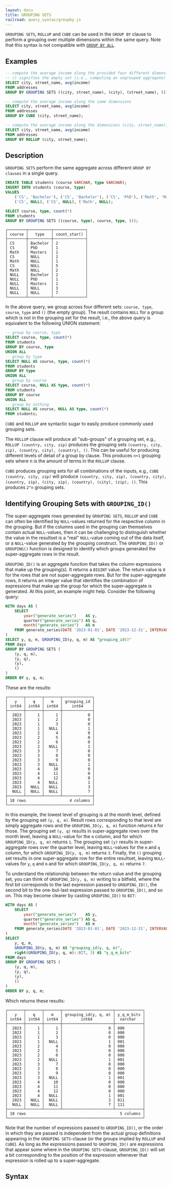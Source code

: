 ```yaml
---
layout: docu
title: GROUPING SETS
railroad: query_syntax/groupby.js
---
```


`GROUPING SETS`, `ROLLUP` and `CUBE` can be used in the `GROUP BY` clause to perform a grouping over multiple dimensions within the same query. 
Note that this syntax is not compatible with [`GROUP BY ALL`](groupby#group-by-all).

## Examples

```sql
-- compute the average income along the provided four different dimensions
-- () signifies the empty set (i.e., computing an ungrouped aggregate)
SELECT city, street_name, avg(income)
FROM addresses
GROUP BY GROUPING SETS ((city, street_name), (city), (street_name), ());
```

```sql
-- compute the average income along the same dimensions
SELECT city, street_name, avg(income)
FROM addresses
GROUP BY CUBE (city, street_name);
```

```sql
-- compute the average income along the dimensions (city, street_name), (city) and ()
SELECT city, street_name, avg(income)
FROM addresses
GROUP BY ROLLUP (city, street_name);
```

## Description

`GROUPING SETS` perform the same aggregate across different `GROUP BY clauses` in a single query.

```sql
CREATE TABLE students (course VARCHAR, type VARCHAR);
INSERT INTO students (course, type)
VALUES
    ('CS', 'Bachelor'), ('CS', 'Bachelor'), ('CS', 'PhD'), ('Math', 'Masters'),
    ('CS', NULL), ('CS', NULL), ('Math', NULL);
```

```sql
SELECT course, type, count(*)
FROM students
GROUP BY GROUPING SETS ((course, type), course, type, ());
```

```text
┌────────┬──────────┬──────────────┐
│ course │   type   │ count_star() │
├────────┼──────────┼──────────────┤
│ CS     │ Bachelor │ 2            │
│ CS     │ PhD      │ 1            │
│ Math   │ Masters  │ 1            │
│ CS     │ NULL     │ 2            │
│ Math   │ NULL     │ 1            │
│ CS     │ NULL     │ 5            │
│ Math   │ NULL     │ 2            │
│ NULL   │ Bachelor │ 2            │
│ NULL   │ PhD      │ 1            │
│ NULL   │ Masters  │ 1            │
│ NULL   │ NULL     │ 3            │
│ NULL   │ NULL     │ 7            │
└────────┴──────────┴──────────────┘
```

In the above query, we group across four different sets: `course, type`, `course`, `type` and `()` (the empty group). The result contains `NULL` for a group which is not in the grouping set for the result, i.e., the above query is equivalent to the following UNION statement:

```sql
-- group by course, type
SELECT course, type, count(*)
FROM students
GROUP BY course, type
UNION ALL
-- group by type
SELECT NULL AS course, type, count(*)
FROM students
GROUP BY type
UNION ALL
-- group by course
SELECT course, NULL AS type, count(*)
FROM students
GROUP BY course
UNION ALL
-- group by nothing
SELECT NULL AS course, NULL AS type, count(*)
FROM students;
```

`CUBE` and `ROLLUP` are syntactic sugar to easily produce commonly used grouping sets.

The `ROLLUP` clause will produce all "sub-groups" of a grouping set, e.g., `ROLLUP (country, city, zip)` produces the grouping sets `(country, city, zip), (country, city), (country), ()`. This can be useful for producing different levels of detail of a group by clause. This produces `n+1` grouping sets where n is the amount of terms in the `ROLLUP` clause.

`CUBE` produces grouping sets for all combinations of the inputs, e.g., `CUBE (country, city, zip)` will produce `(country, city, zip), (country, city), (country, zip), (city, zip), (country), (city), (zip), ()`. This produces `2^n` grouping sets.

## Identifying Grouping Sets with `GROUPING_ID()`

The super-aggregate rows generated by `GROUPING SETS`, `ROLLUP` and `CUBE` can often be identified by `NULL`-values returned for the respective column in the grouping. But if the columns used in the grouping can themselves contain actual `NULL`-values, then it can be challenging to distinguish whether the value in the resultset is a "real" `NULL`-value coming out of the data itself, or a `NULL`-value generated by the grouping construct. The `GROUPING_ID()` or `GROUPING()` function is designed to identify which groups generated the super-aggregate rows in the result.

`GROUPING_ID()` is an aggregate function that takes the column expressions that make up the grouping(s). It returns a `BIGINT` value. The return value is `0` for the rows that are not super-aggregate rows. But for the super-aggregate rows, it returns an integer value that identifies the combination of expressions that make up the group for which the super-aggregate is generated. At this point, an example might help. Consider the following query:

```sql
WITH days AS (
    SELECT 
        year("generate_series")    AS y,
        quarter("generate_series") AS q,
        month("generate_series")   AS m
    FROM generate_series(DATE '2023-01-01', DATE '2023-12-31', INTERVAL 1 DAY)
)
SELECT y, q, m, GROUPING_ID(y, q, m) AS "grouping_id()"
FROM days
GROUP BY GROUPING SETS (
    (y, q, m),
    (y, q),
    (y),
    ()  
)
ORDER BY y, q, m;
```

These are the results:

```text
┌───────┬───────┬───────┬─────────────┐
│   y   │   q   │   m   │ grouping_id │
│ int64 │ int64 │ int64 │    int64    │
├───────┼───────┼───────┼─────────────┤
│  2023 │     1 │     1 │           0 │
│  2023 │     1 │     2 │           0 │
│  2023 │     1 │     3 │           0 │
│  2023 │     1 │  NULL │           1 │
│  2023 │     2 │     4 │           0 │
│  2023 │     2 │     5 │           0 │
│  2023 │     2 │     6 │           0 │
│  2023 │     2 │  NULL │           1 │
│  2023 │     3 │     7 │           0 │
│  2023 │     3 │     8 │           0 │
│  2023 │     3 │     9 │           0 │
│  2023 │     3 │  NULL │           1 │
│  2023 │     4 │    10 │           0 │
│  2023 │     4 │    11 │           0 │
│  2023 │     4 │    12 │           0 │
│  2023 │     4 │  NULL │           1 │
│  2023 │  NULL │  NULL │           3 │
│  NULL │  NULL │  NULL │           7 │
├───────┴───────┴───────┴─────────────┤
│ 18 rows                   4 columns │
└─────────────────────────────────────┘
```

In this example, the lowest level of grouping is at the month level, defined by the grouping set `(y, q, m)`. Result rows corresponding to that level are simply aggregate rows and the `GROUPING_ID(y, q, m)` function returns `0` for those. The grouping set `(y, q)` results in super-aggregate rows over the month level, leaving a `NULL`-value for the `m` column, and for which `GROUPING_ID(y, q, m)` returns `1`. The grouping set `(y)` results in super-aggregate rows over the quarter level, leaving `NULL`-values for the `m` and `q` column, for which `GROUPING_ID(y, q, m)` returns `3`. Finally, the `()` grouping set results in one super-aggregate row for the entire resultset, leaving `NULL`-values for `y`, `q` and `m` and for which `GROUPING_ID(y, q, m)` returns `7`.

To understand the relationship between the return value and the grouping set, you can think of `GROUPING_ID(y, q, m)` writing to a bitfield, where the first bit corresponds to the last expression passed to `GROUPING_ID()`, the second bit to the one-but-last expression passed to `GROUPING_ID()`, and so on. This may become clearer by casting `GROUPING_ID()` to `BIT`:

```sql
WITH days AS (
    SELECT
        year("generate_series")    AS y,
        quarter("generate_series") AS q,
        month("generate_series")   AS m
    FROM generate_series(DATE '2023-01-01', DATE '2023-12-31', INTERVAL 1 DAY)
)
SELECT
    y, q, m,
    GROUPING_ID(y, q, m) AS "grouping_id(y, q, m)",
    right(GROUPING_ID(y, q, m)::BIT, 3) AS "y_q_m_bits"
FROM days
GROUP BY GROUPING SETS (
    (y, q, m),
    (y, q),
    (y),
    ()
)
ORDER BY y, q, m;
```

Which returns these results:

```text
┌───────┬───────┬───────┬──────────────────────┬────────────┐
│   y   │   q   │   m   │ grouping_id(y, q, m) │ y_q_m_bits │
│ int64 │ int64 │ int64 │        int64         │  varchar   │
├───────┼───────┼───────┼──────────────────────┼────────────┤
│  2023 │     1 │     1 │                    0 │ 000        │
│  2023 │     1 │     2 │                    0 │ 000        │
│  2023 │     1 │     3 │                    0 │ 000        │
│  2023 │     1 │  NULL │                    1 │ 001        │
│  2023 │     2 │     4 │                    0 │ 000        │
│  2023 │     2 │     5 │                    0 │ 000        │
│  2023 │     2 │     6 │                    0 │ 000        │
│  2023 │     2 │  NULL │                    1 │ 001        │
│  2023 │     3 │     7 │                    0 │ 000        │
│  2023 │     3 │     8 │                    0 │ 000        │
│  2023 │     3 │     9 │                    0 │ 000        │
│  2023 │     3 │  NULL │                    1 │ 001        │
│  2023 │     4 │    10 │                    0 │ 000        │
│  2023 │     4 │    11 │                    0 │ 000        │
│  2023 │     4 │    12 │                    0 │ 000        │
│  2023 │     4 │  NULL │                    1 │ 001        │
│  2023 │  NULL │  NULL │                    3 │ 011        │
│  NULL │  NULL │  NULL │                    7 │ 111        │
├───────┴───────┴───────┴──────────────────────┴────────────┤
│ 18 rows                                         5 columns │
└───────────────────────────────────────────────────────────┘
```

Note that the number of expressions passed to `GROUPING_ID()`, or the order in which they are passed is independent from the actual group definitions appearing in the `GROUPING SETS`-clause (or the groups implied by `ROLLUP` and `CUBE`). As long as the expressions passed to `GROUPING_ID()` are expressions that appear some where in the `GROUPING SETS`-clause, `GROUPING_ID()` will set a bit corresponding to the position of the expression whenever that expression is rolled up to a super-aggregate.

## Syntax

<div id="rrdiagram"></div>

